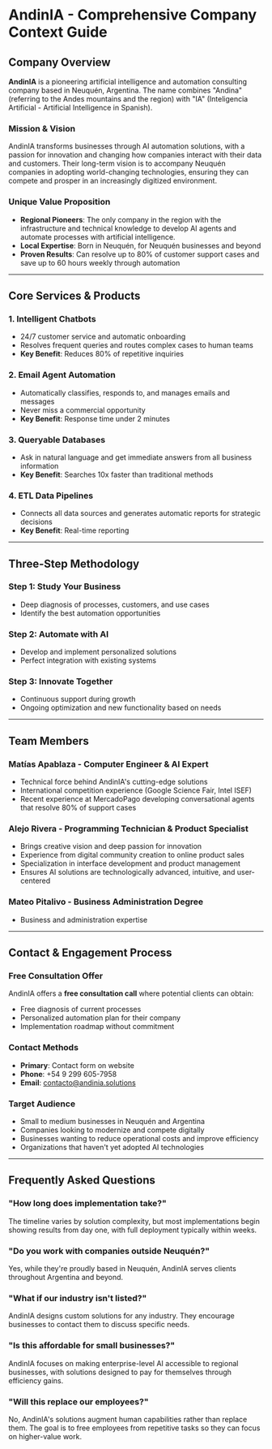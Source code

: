 # AndinIA - Comprehensive Company Context Guide

## Company Overview

**AndinIA** is a pioneering artificial intelligence and automation consulting company based in Neuquén, Argentina. The name combines "Andina" (referring to the Andes mountains and the region) with "IA" (Inteligencia Artificial - Artificial Intelligence in Spanish).

### Mission & Vision
AndinIA transforms businesses through AI automation solutions, with a passion for innovation and changing how companies interact with their data and customers. Their long-term vision is to accompany Neuquén companies in adopting world-changing technologies, ensuring they can compete and prosper in an increasingly digitized environment.

### Unique Value Proposition
- **Regional Pioneers**: The only company in the region with the infrastructure and technical knowledge to develop AI agents and automate processes with artificial intelligence.
- **Local Expertise**: Born in Neuquén, for Neuquén businesses and beyond
- **Proven Results**: Can resolve up to 80% of customer support cases and save up to 60 hours weekly through automation

---

## Core Services & Products

### 1. **Intelligent Chatbots**
- 24/7 customer service and automatic onboarding
- Resolves frequent queries and routes complex cases to human teams
- **Key Benefit**: Reduces 80% of repetitive inquiries

### 2. **Email Agent Automation**
- Automatically classifies, responds to, and manages emails and messages
- Never miss a commercial opportunity
- **Key Benefit**: Response time under 2 minutes

### 3. **Queryable Databases**
- Ask in natural language and get immediate answers from all business information
- **Key Benefit**: Searches 10x faster than traditional methods

### 4. **ETL Data Pipelines**
- Connects all data sources and generates automatic reports for strategic decisions
- **Key Benefit**: Real-time reporting

---

## Three-Step Methodology

### Step 1: Study Your Business
- Deep diagnosis of processes, customers, and use cases
- Identify the best automation opportunities

### Step 2: Automate with AI
- Develop and implement personalized solutions
- Perfect integration with existing systems

### Step 3: Innovate Together
- Continuous support during growth
- Ongoing optimization and new functionality based on needs

---

## Team Members

### **Matías Apablaza** - Computer Engineer & AI Expert
- Technical force behind AndinIA's cutting-edge solutions
- International competition experience (Google Science Fair, Intel ISEF)
- Recent experience at MercadoPago developing conversational agents that resolve 80% of support cases

### **Alejo Rivera** - Programming Technician & Product Specialist
- Brings creative vision and deep passion for innovation
- Experience from digital community creation to online product sales
- Specialization in interface development and product management
- Ensures AI solutions are technologically advanced, intuitive, and user-centered

### **Mateo Pitalivo** - Business Administration Degree
- Business and administration expertise

---

## Contact & Engagement Process

### Free Consultation Offer
AndinIA offers a **free consultation call** where potential clients can obtain:
- Free diagnosis of current processes
- Personalized automation plan for their company
- Implementation roadmap without commitment

### Contact Methods
- **Primary**: Contact form on website
- **Phone**: +54 9 299 605-7958
- **Email**: contacto@andinia.solutions

### Target Audience
- Small to medium businesses in Neuquén and Argentina
- Companies looking to modernize and compete digitally
- Businesses wanting to reduce operational costs and improve efficiency
- Organizations that haven't yet adopted AI technologies

---

## Frequently Asked Questions

### "How long does implementation take?"
The timeline varies by solution complexity, but most implementations begin showing results from day one, with full deployment typically within weeks.

### "Do you work with companies outside Neuquén?"
Yes, while they're proudly based in Neuquén, AndinIA serves clients throughout Argentina and beyond.

### "What if our industry isn't listed?"
AndinIA designs custom solutions for any industry. They encourage businesses to contact them to discuss specific needs.

### "Is this affordable for small businesses?"
AndinIA focuses on making enterprise-level AI accessible to regional businesses, with solutions designed to pay for themselves through efficiency gains.

### "Will this replace our employees?"
No, AndinIA's solutions augment human capabilities rather than replace them. The goal is to free employees from repetitive tasks so they can focus on higher-value work.
